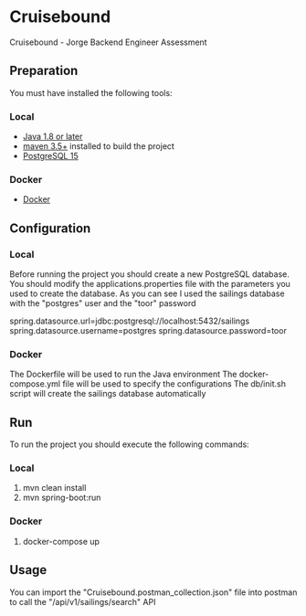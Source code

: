 # Cruisebound

Cruisebound - Jorge Backend Engineer Assessment

## Preparation

You must have installed the following tools:

### Local

- [<u>Java 1.8 or later</u>](https://www.oracle.com/java/technologies/downloads/)
- [<u>maven 3.5+</u>](https://maven.apache.org/) installed to build the project
- [<u>PostgreSQL 15</u>](https://www.postgresql.org/download/)

### Docker

- [<u>Docker</u>](https://docs.docker.com/desktop/install/mac-install/)

## Configuration

### Local

Before running the project you should create a new PostgreSQL database.
You should modify the applications.properties file with the parameters you used to create the database.
As you can see I used the sailings database with the "postgres" user and the "toor" password

spring.datasource.url=jdbc:postgresql://localhost:5432/sailings
spring.datasource.username=postgres
spring.datasource.password=toor

### Docker

The Dockerfile will be used to run the Java environment
The docker-compose.yml file will be used to specify the configurations
The db/init.sh script will create the sailings database automatically

## Run

To run the project you should execute the following commands:

### Local

1. mvn clean install
2. mvn spring-boot:run

### Docker

1. docker-compose up

## Usage

You can import the "Cruisebound.postman_collection.json" file into postman to call the "/api/v1/sailings/search" API